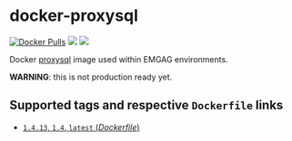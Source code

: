 # docker-proxysql

[![Docker Pulls](https://img.shields.io/docker/pulls/emgag/proxysql.svg)](https://hub.docker.com/r/emgag/proxysql)
[![](https://images.microbadger.com/badges/image/emgag/proxysql.svg)](https://microbadger.com/images/emgag/proxysql "Get your own image badge on microbadger.com")
[![](https://images.microbadger.com/badges/version/emgag/proxysql.svg)](https://microbadger.com/images/emgag/proxysql "Get your own version badge on microbadger.com")

Docker [proxysql](http://www.proxysql.com/) image used within EMGAG environments. 

**WARNING**: this is not production ready yet. 

## Supported tags and respective `Dockerfile` links

- [`1.4.13`, `1.4`, `latest` (*Dockerfile*)](https://github.com/emgag/docker-proxysql/blob/master/Dockerfile)